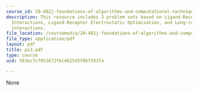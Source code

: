 ```yaml
---
course_id: 20-482j-foundations-of-algorithms-and-computational-techniques-in-systems-biology-spring-2006
description: This resource includes 3 problem sets based on Ligand-Receptor Coulombic
  Interactions, Ligand-Receptor Electrostatic Optimization, and Long-range electrostatic
  interactions.
file_location: /coursemedia/20-482j-foundations-of-algorithms-and-computational-techniques-in-systems-biology-spring-2006/563ec7cf051672fbc4625d5f0bf593fa_ps3.pdf
file_type: application/pdf
layout: pdf
title: ps3.pdf
type: course
uid: 563ec7cf051672fbc4625d5f0bf593fa

---
```

None